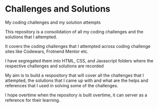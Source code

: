 # Challenges and Solutions
My coding challenges and my solution attempts

This repository is a consolidation of all my coding challenges and the solutions that I attempted.

It covers the coding challenges that  I attempted across coding challenge sites like Codewars, Frotnend Mentor etc.

I have segregated them into HTML, CSS, and Javascript folders where the respective challenges and solutions are recorded

My aim is to build a respository that will cover all the challenges that I attempted, the solutions that I came up with and what are the helps and references that I used in solving some of the challenges.

I hope overtime when the repository is built overtime, it can server as a reference for their learning.
